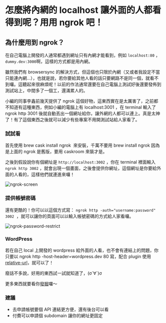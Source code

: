 怎麼將內網的 localhost 讓外面的人都看得到呢？用用 ngrok 吧！
============================================================

為什麼用到 ngrok？
------------------

在自己電腦上開發的人通常都遇到網址只有內網才能看到，例如 `localhost:80` ， `dummy.dev:3000`啊，這樣的方式都是用內網。

雖然我們有 browsersync 的解決方式，但這個也只限於內網（又或者我設定不當只能連內網…），也就是說，若你要給其他人看的話只要網路不是同一個，就看不到囉。這聽起來很麻煩呢！以前的作法通常還要在自己電腦上測試好後還要發佈到測試站上，中間多了一個工，還滿累人的。

小編的同事李鑫前幾天提供了 ngrok 這個好物，這東西實在是太厲害了，之前都不知道有這種東西，例如小編的電腦上有 localhost:3001 ，在 terminal 輸入了 ngrok http 3001 後就自動丟出一個網址給你，讓外網的人都可以連上。真是太神了！有了這個東西之後就可以減少有些專案不用開測試站給人家看了。

### 試試看

首先使用 brew cask install ngrok  來安裝，千萬不要用 brew install ngrok 因為是上面的 ngrok 是舊版，要用 caskroom 來裝才是。

之後到假設說你有個網址是 `http://localhost:3002` ，你在 terminal 裡面輸入 `ngrok http 3002` ，就會出現一個畫面，之後會提供你網址，這個網址是你要給外面的人看的，這樣他們就連進來囉！

![ngrok-screen](https://tenten.co/blog/wp-content/uploads/2016/03/Screenshot-2016-03-21-21.53.13.png)

### 提供帳號密碼

還有更酷的！你可以以這個方式寫： `ngrok http -auth="username:password" 3002`  ，就可以讓你的頁面可以以輸入帳號密碼的方式給人家看囉。

![ngrok-password-restrict](https://tenten.co/blog/wp-content/uploads/2016/03/Screenshot-2016-03-21-21.58.45.png)

### WordPress

若在自己 local 上開發的 wordpress 給外面的人看，也不會有連結上的問題，你只要以 ngrok http -host-header=wordpress.dev 80 寫，配合 plugin 使用 [relative-url](https://wordpress.org/plugins/relative-url/)，就可以了！

廢話不多說，好用的東西試一試就知道了，(σ´∀\`)σ

更多東西就要看你[發掘](https://ngrok.com/docs)囉～

### 建議

-   去申請帳號要個 API 連結更方便，還有後台可以看
-   付費可以申請個 subdomain 讓你的網址更固定



